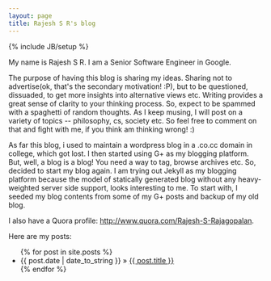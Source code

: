 ```yaml
---
layout: page
title: Rajesh S R's blog
---
```

{% include JB/setup %}

My name is Rajesh S R. I am a Senior Software Engineer in Google.

The purpose of having this blog is sharing my ideas. Sharing not to advertise(ok, that's the secondary motivation! :P), but to be questioned, dissuaded, to get more insights into alternative views etc.
Writing provides a great sense of clarity to your thinking process. So, expect to be spammed with a spaghetti of random thoughts.  As I keep musing, I will post on a variety of topics -- philosophy, cs, society etc. So feel free to comment on that and fight with me, if you think am thinking wrong! :)

As far this blog, i used to maintain a wordpress blog in a .co.cc domain in college, which got lost. I then started using G+ as my blogging platform. But, well, a blog is a blog! You need a way to tag, browse archives etc. So, decided to start my blog again. I am trying out Jekyll as my blogging platform because the model of statically generated blog without any heavy-weighted server side support, looks interesting to me. To start with, I seeded my blog contents from some of my G+ posts and backup of my old blog.


I also have a Quora profile: <http://www.quora.com/Rajesh-S-Rajagopalan>.

Here are my posts:  

<ul class="posts">
  {% for post in site.posts %}
    <li><span>{{ post.date | date_to_string }}</span> &raquo; <a href="{{ BASE_PATH }}{{ post.url }}">{{ post.title }}</a></li>
  {% endfor %}
</ul>

